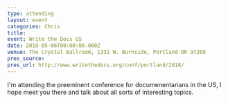 ```yaml
---
type: attending
layout: event
categories: Chris
title:
event: Write the Docs US
date: 2018-05-06T00:00:00.000Z
venue: The Crystal Ballroom, 1332 W. Burnside, Portland OR 97209
pres_source:
pres_url: http://www.writethedocs.org/conf/portland/2018/
---
```


I'm attending the preeminent conference for documenentarians in the US, I hope meet you there and talk about all sorts of interesting topics.
